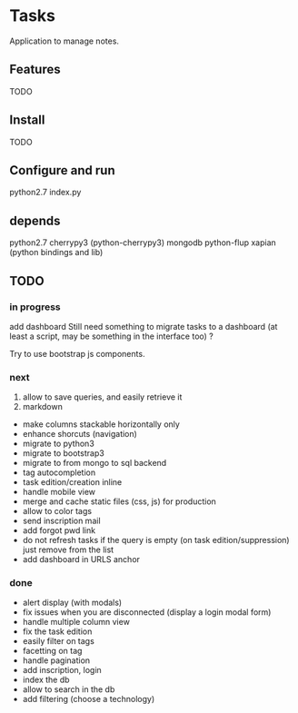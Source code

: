 # Tasks

Application to manage notes.

## Features

TODO

## Install

TODO

## Configure and run

python2.7 index.py

## depends

python2.7
cherrypy3 (python-cherrypy3)
mongodb
python-flup
xapian (python bindings and lib)

## TODO

### in progress

add dashboard
Still need something to migrate tasks to a dashboard (at least a script, may be something in the interface too) ?

Try to use bootstrap js components.

### next

 1. allow to save queries, and easily retrieve it
 2. markdown

 * make columns stackable horizontally only
 * enhance shorcuts (navigation)
 * migrate to python3
 * migrate to bootstrap3
 * migrate to from mongo to sql backend
 * tag autocompletion
 * task edition/creation inline
 * handle mobile view
 * merge and cache static files (css, js) for production
 * allow to color tags
 * send inscription mail
 * add forgot pwd link
 * do not refresh tasks if the query is empty (on task edition/suppression) just remove from the list
 * add dashboard in URLS anchor

### done

 * alert display (with modals)
 * fix issues when you are disconnected (display a login modal form)
 * handle multiple column view
 * fix the task edition
 * easily filter on tags
 * facetting on tag
 * handle pagination
 * add inscription, login
 * index the db
 * allow to search in the db
 * add filtering (choose a technology)

